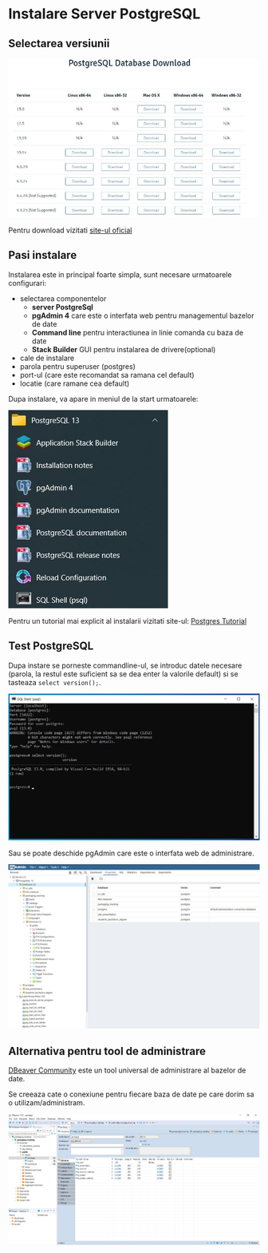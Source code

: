 # Instalare Server PostgreSQL

## Selectarea versiunii

![versiune_PostgreSQL](images/versiuni_server.jpg)

Pentru download vizitati [site-ul oficial](https://www.enterprisedb.com/downloads/postgres-postgresql-downloads)

## Pasi instalare

Instalarea este in principal foarte simpla, sunt necesare urmatoarele configurari: 
* selectarea componentelor
    - **server PostgreSql**
    - **pgAdmin 4** care este o interfata web pentru managementul bazelor de date
    - **Command line** pentru interactiunea in linie comanda cu baza de date
    - **Stack Builder** GUI pentru instalarea de drivere(optional)
* cale de instalare
* parola pentru superuser (postgres)
* port-ul (care este recomandat sa ramana cel default)
* locatie (care ramane cea default)

Dupa instalare, va apare in meniul de la start urmatoarele:

![postgre start menu](images/postgre_start_menu.jpg)

Pentru un tutorial mai explicit al instalarii vizitati site-ul: [Postgres Tutorial](https://www.postgresqltutorial.com/install-postgresql/)

## Test PostgreSQL

Dupa instare se porneste commandline-ul, se introduc datele necesare (parola, la restul este suficient sa se dea enter la valorile default) si se tasteaza `select version();`.

![test PostgreSql](images/test_postgre.jpg)

Sau se poate deschide pgAdmin care este o interfata web de administrare.

![pgAdmin](images/pgAdmin.jpg)

## Alternativa pentru tool de administrare

[DBeaver Community](https://dbeaver.io) este un tool universal de administrare al bazelor de date.

Se creeaza cate o conexiune pentru fiecare baza de date pe care dorim sa o utilizam/administram.

![DBeaver tool](images/dbeaver.jpg)